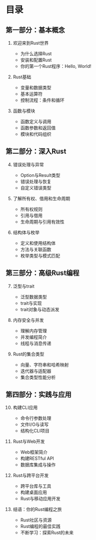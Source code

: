 # 目录

## 第一部分：基本概念

1. 欢迎来到Rust世界
   - 为什么选择Rust
   - 安装和配置Rust
   - 你的第一个Rust程序：Hello, World!

2. Rust基础
   - 变量和数据类型
   - 基本运算符
   - 控制流程：条件和循环

3. 函数与模块
   - 函数定义与调用
   - 函数参数和返回值
   - 模块和代码组织

## 第二部分：深入Rust

4. 错误处理与异常
   - Option与Result类型
   - 错误处理与恢复
   - 自定义错误类型
  
5. 了解所有权、借用和生命周期
   - 所有权规则
   - 引用与借用
   - 生命周期与引用有效性
  
6. 结构体与枚举

   - 定义和使用结构体
   - 方法与关联函数
   - 枚举类型与模式匹配

## 第三部分：高级Rust编程

7. 泛型与trait
   - 泛型数据类型
   - trait与实现
   - trait对象与动态派发

8. 内存安全与并发
   - 理解内存管理
   - 并发编程简介
   - 线程与消息传递
  
9. Rust的集合类型
   - 向量、字符串和哈希映射
   - 迭代器与适配器
   - 集合类型性能分析

## 第四部分：实践与应用

10. 构建CLI应用
    - 命令行参数处理
    - 文件I/O与读写
    - 结构化CLI项目

11. Rust与Web开发
    - Web框架简介
    - 构建RESTful API
    - 数据库集成与操作
  
12. Rust与跨平台开发
    - 跨平台库与工具
    - 构建桌面应用
    - Rust与移动应用开发

13. 结语：你的Rust编程之旅

    - Rust社区与资源
    - Rust编程的最佳实践
    - 不断学习：探索Rust的未来
